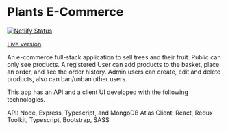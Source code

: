 # Plants E-Commerce

[![Netlify Status](https://api.netlify.com/api/v1/badges/0286a3f5-63a0-4275-8fb1-9b706d1cddf8/deploy-status)](https://app.netlify.com/sites/celebrated-meerkat-2f8c39/deploys)

[Live version](https://celebrated-meerkat-2f8c39.netlify.app)

An e-commerce full-stack application to sell trees and their fruit. Public can only see products. A registered User can add products to the basket, place an order, and see the order history. Admin users can create, edit and delete products, also can ban/unban other users.

This app has an API and a client UI developed with the following technologies.

API: Node, Express, Typescript, and MongoDB Atlas
Client: React, Redux Toolkit, Typescript, Bootstrap, SASS